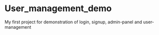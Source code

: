 # User_management_demo
My first project for demonstration of login, signup, admin-panel and user-management
